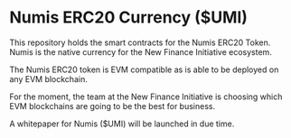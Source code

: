 # Numis ERC20 Currency ($UMI)
This repository holds the smart contracts for the Numis ERC20 Token. Numis is the native currency for the New Finance Initiative ecosystem. 

The Numis ERC20 token is EVM compatible as is able to be deployed on any EVM blockchain. 

For the moment, the team at the New Finance Initiative is choosing which EVM blockchains are going to be the best for business.

A whitepaper for Numis ($UMI) will be launched in due time.
